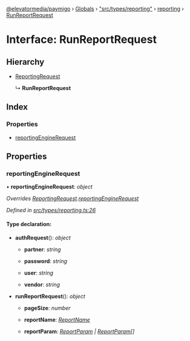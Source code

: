 [@elevatormedia/paymigo](../README.md) › [Globals](../globals.md) › ["src/types/reporting"](../modules/_src_types_reporting_.md) › [reporting](../modules/_src_types_reporting_.reporting.md) › [RunReportRequest](_src_types_reporting_.reporting.runreportrequest.md)

# Interface: RunReportRequest

## Hierarchy

-   [ReportingRequest](_src_types_reporting_.reporting.reportingrequest.md)

    ↳ **RunReportRequest**

## Index

### Properties

-   [reportingEngineRequest](_src_types_reporting_.reporting.runreportrequest.md#reportingenginerequest)

## Properties

### reportingEngineRequest

• **reportingEngineRequest**: _object_

_Overrides [ReportingRequest](_src_types_reporting_.reporting.reportingrequest.md).[reportingEngineRequest](_src_types_reporting_.reporting.reportingrequest.md#reportingenginerequest)_

_Defined in [src/types/reporting.ts:26](https://github.com/ELEVATORmedia/paymigo/blob/7a60850/src/types/reporting.ts#L26)_

#### Type declaration:

-   **authRequest**(): _object_

    -   **partner**: _string_

    -   **password**: _string_

    -   **user**: _string_

    -   **vendor**: _string_

-   **runReportRequest**(): _object_

    -   **pageSize**: _number_

    -   **reportName**: _[ReportName](../modules/_src_types_reporting_.reporting.md#reportname)_

    -   **reportParam**: _[ReportParam](../modules/_src_types_reporting_.reporting.md#reportparam) | [ReportParam](../modules/_src_types_reporting_.reporting.md#reportparam)[]_
